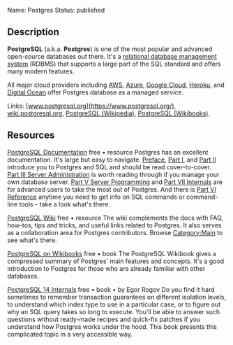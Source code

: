 Name: Postgres
Status: published

## Description

**PostgreSQL** (a.k.a. **Postgres**) is one of the most popular and advanced open-source databases out there. It's a [relational database management system](https://en.wikipedia.org/wiki/Relational_database) (RDBMS) that supports a large part of the SQL standard and offers many modern features.

All major cloud providers including [AWS](https://aws.amazon.com/rds/postgresql/), [Azure](https://azure.microsoft.com/en-us/products/postgresql/), [Google Cloud](https://cloud.google.com/sql/docs/postgres), [Heroku](https://devcenter.heroku.com/articles/heroku-postgresql), and [Digital Ocean](https://docs.digitalocean.com/products/databases/postgresql/) offer Postgres database as a managed service.

Links: [www.postgresql.org](https://www.postgresql.org/), [wiki.postgresql.org](https://wiki.postgresql.org/), [PostgreSQL (Wikipedia)](https://en.wikipedia.org/wiki/PostgreSQL), [PostgreSQL (Wikibooks)](https://en.wikibooks.org/wiki/PostgreSQL).

## Resources

[PostgreSQL Documentation](https://www.postgresql.org/docs/current/index.html)
free • resource
Postgres has an excellent documentation. It's large but easy to navigate. [Preface](https://www.postgresql.org/docs/15/preface.html), [Part I](https://www.postgresql.org/docs/15/tutorial.html), and [Part II](https://www.postgresql.org/docs/15/sql.html) introduce you to Postgres and SQL and should be read cover-to-cover. [Part III Server Administration](https://www.postgresql.org/docs/15/admin.html) is worth reading through if you manage your own database server. [Part V Server Programming](https://www.postgresql.org/docs/15/server-programming.html) and [Part VII Internals](https://www.postgresql.org/docs/15/internals.html) are for advanced users to take the most out of Postgres. And there is [Part VI Reference](https://www.postgresql.org/docs/15/reference.html) anytime you need to get info on SQL commands or command-line tools – take a look what's there.

[PostgreSQL Wiki](https://wiki.postgresql.org/wiki/Main_Page)
free • resource
The wiki complements the docs with FAQ, how-tos,  tips and tricks, and useful links related to Postgres. It also serves as a collaboration area for Postgres contributors. Browse [Category:Main](https://wiki.postgresql.org/wiki/Category:Main) to see what's there.

[PostgreSQL on Wikibooks](https://en.wikibooks.org/wiki/PostgreSQL)
free • book
The PostgreSQL Wikibook gives a compressed summary of Postgres' main features and concepts. It's a good introduction to Postgres for those who are already familiar with other databases.

[PostgreSQL 14 Internals](https://postgrespro.com/community/books/internals)
free • book • by Egor Rogov
Do you find it hard sometimes to remember transaction guarantees on different isolation levels, to understand which index type to use in a particular case, or to figure out why an SQL query takes so long to execute. You'll be able to answer such questions without ready-made recipes and quick-fix patches if you understand how Postgres works under the hood. This book presents this complicated topic in a very accessible way.
